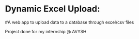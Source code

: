 # Dynamic Excel Upload:
#A web app to upload data to a database through excel/csv files

Project done for my internship @ AVYSH